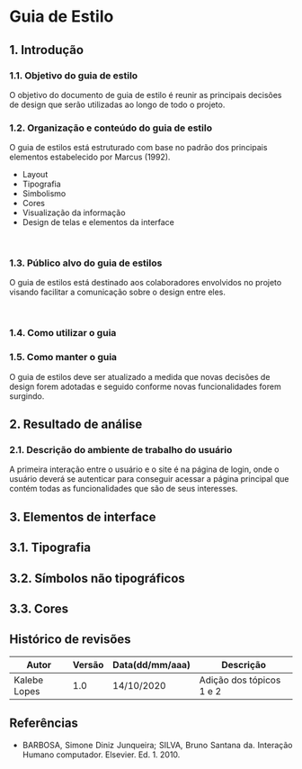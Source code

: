 # Guia de Estilo

## 1. Introdução

### 1.1. Objetivo do guia de estilo
O objetivo do documento de guia de estilo é reunir as principais decisões de design que serão utilizadas ao longo de todo o projeto.
<br>

### 1.2. Organização e conteúdo do guia de estilo
O guia de estilos está estruturado com base no padrão dos principais elementos estabelecido por Marcus (1992).
   * Layout
   * Tipografia
   * Simbolismo
   * Cores
   * Visualização da informação
   * Design de telas e elementos da interface 
<br>

### 1.3. Público alvo do guia de estilos
O guia de estilos está destinado aos colaboradores envolvidos no projeto visando facilitar a comunicação sobre o design entre eles.

<br>

### 1.4. Como utilizar o guia

### 1.5. Como manter o guia
O guia de estilos deve ser atualizado a medida que novas decisões de design forem adotadas e seguido conforme novas funcionalidades forem surgindo.	

## 2. Resultado de análise

### 2.1. Descrição do ambiente de trabalho do usuário
A primeira interação entre o usuário e o site é na página de login, onde o 	usuário deverá se autenticar para conseguir acessar a página principal que contém todas as funcionalidades que são de seus interesses.
<br>

## 3. Elementos de interface

## 3.1. Tipografia

## 3.2. Símbolos não tipográficos

## 3.3. Cores

## Histórico de revisões

Autor | Versão | Data(dd/mm/aaa) | Descrição 
---- | ----------- | ------ | ---------
Kalebe Lopes | 1.0 | 14/10/2020 | Adição dos tópicos 1 e 2


## Referências

 * <p align="justify"> BARBOSA, Simone Diniz Junqueira; SILVA, Bruno Santana da. Interação Humano computador. Elsevier. Ed. 1. 2010.